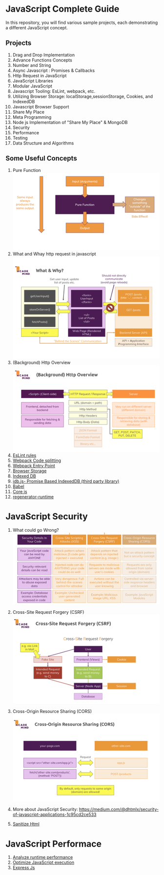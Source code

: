 # JavaScript Complete Guide
In this repository, you will find various sample projects, each demonstrating a different JavaScript concept.

## Projects
1. Drag and Drop Implementation
2. Advance Functions Concepts
3. Number and String
4. Async Javascript : Promises & Callbacks
5. Http Request in JavaScript
6. JavaScript Libraries
7. Modular JavaScript
8. Javascript Tooling: EsLint, webpack, etc.
9. Utilizing Browser Storage: localStorage,sessionStorage, Cookies, and IndexedDB
10. Javascript Browser Support
11. Share My Place 
12. Meta Programming
13. Node js Implementation of "Share My Place" & MongoDB
14. Security
15. Performance
16. Testing
17. Data Structure and Algorithms


## Some Useful Concepts
1. Pure Function
![Pure Function](/uploads/pure-function.png)
2. What and Whay http request in javascript
![HTTP Request Behind the scene](/uploads/Screenshot%202024-03-09%20190250.png)
3. (Background) Http Overview
![Http Overview](/uploads/Screenshot%202024-03-09%20194850.png)
4. [EsLint rules](https://eslint.org/docs/latest/rules/)
5. [Webpack Code splitting](https://webpack.js.org/guides/code-splitting/)
6. [Webpack Entry Point](https://webpack.js.org/concepts/#entry)
7. [Browser Storage](https://medium.com/@lancelyao/browser-storage-local-storage-session-storage-cookie-indexeddb-and-websql-be6721ebe32a)
8. [Indexed DB](https://developer.mozilla.org/en-US/docs/Web/API/IndexedDB_API/Using_IndexedDB)
9. [idb.js- Promise Based IndexedDB (third party library)](https://github.com/jakearchibald/idb)
10. [Babel](https://github.com/babel/babel-loader)
11. [Core js](https://www.npmjs.com/package/core-js)
12. [regenerator-runtime](https://www.npmjs.com/package/regenerator-runtime)


# JavaScript Security
1. What could go Wrong?
   ![image](/uploads/what-could-go-wrong.png)

2. Cross-Site Request Forgery (CSRF)
   ![image](/uploads/csrf.png)

3. Cross-Origin Resource Sharing (CORS)
   ![image](/uploads/cors.png)

4. More about JavaScript Security: https://medium.com/@dhtmlx/security-of-javascript-applications-1c95cd2ce533
5. [Sanitize Html](https://www.npmjs.com/package/sanitize-html)


# JavaScript Performace
1. [Analyze runtime performance](https://developer.chrome.com/docs/devtools/performance)
2. [Optimize JavaScript execution](https://web.dev/articles/optimize-javascript-execution)
3. [Express Js](https://github.com/expressjs/compression)